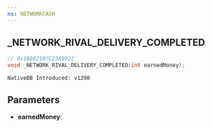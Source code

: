 ```yaml
---
ns: NETWORKCASH
---
```

## _NETWORK_RIVAL_DELIVERY_COMPLETED

```c
// 0x1B882107C23A9022
void _NETWORK_RIVAL_DELIVERY_COMPLETED(int earnedMoney);
```

```
NativeDB Introduced: v1290
```

## Parameters
* **earnedMoney**:
